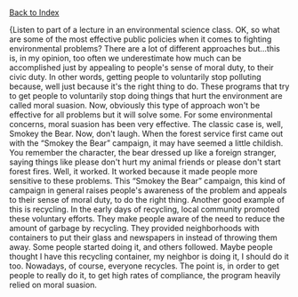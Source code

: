 # 
[Back to Index](https://github.com/windows10010/tpoExtractor/blog/master/README.md)

{Listen to part of a lecture in an environmental science class.
OK, so what are some of the most effective public policies when it comes to fighting environmental problems? There are a lot of different approaches but...this is, in my opinion, too often we underestimate how much can be accomplished just by appealing to people's sense of moral duty, to their civic duty. In other words, getting people to voluntarily stop polluting because, well just because it's the right thing to do. These programs that try to get people to voluntarily stop doing things that hurt the environment are called moral suasion. Now, obviously this type of approach won't be effective for all problems but it will solve some. For some environmental concerns, moral suasion has been very effective. The classic case is, well, Smokey the Bear. Now, don't laugh. When the forest service first came out with the “Smokey the Bear” campaign, it may have seemed a little childish. You remember the character, the bear dressed up like a foreign stranger, saying things like please don't hurt my animal friends or please don't start forest fires. Well, it worked. It worked because it made people more sensitive to these problems. This “Smokey the Bear” campaign, this kind of campaign in general raises people's awareness of the problem and appeals to their sense of moral duty, to do the right thing. Another good example of this is recycling. In the early days of recycling, local community promoted these voluntary efforts. They make people aware of the need to reduce the amount of garbage by recycling. They provided neighborhoods with containers to put their glass and newspapers in instead of throwing them away. Some people started doing it, and others followed. Maybe people thought I have this recycling container, my neighbor is doing it, I should do it too. Nowadays, of course, everyone recycles. The point is, in order to get people to really do it, to get high rates of compliance, the program heavily relied on moral suasion. 